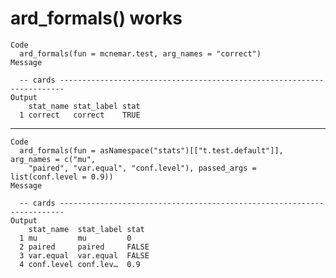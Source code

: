 # ard_formals() works

    Code
      ard_formals(fun = mcnemar.test, arg_names = "correct")
    Message
      
      -- cards -----------------------------------------------------------------------
    Output
        stat_name stat_label stat
      1 correct   correct    TRUE

---

    Code
      ard_formals(fun = asNamespace("stats")[["t.test.default"]], arg_names = c("mu",
        "paired", "var.equal", "conf.level"), passed_args = list(conf.level = 0.9))
    Message
      
      -- cards -----------------------------------------------------------------------
    Output
        stat_name  stat_label stat 
      1 mu         mu         0    
      2 paired     paired     FALSE
      3 var.equal  var.equal  FALSE
      4 conf.level conf.lev…  0.9  

